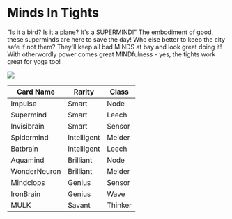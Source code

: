 # Minds In Tights

"Is it a bird? Is it a plane? It's a SUPERMIND!" The embodiment of good, these superminds are here to save the day! Who else better to keep the city safe if not them? They'll keep all bad MINDS at bay and look great doing it! With otherwordly power comes great MINDfulness - yes, the tights work great for yoga too!

![](../../../../../.gitbook/assets/Warriortopia\_0009\_MindsInTights.png)



| Card Name    | Rarity      | Class   |
| ------------ | ----------- | ------- |
| Impulse      | Smart       | Node    |
| Supermind    | Smart       | Leech   |
| Invisibrain  | Smart       | Sensor  |
| Spidermind   | Intelligent | Melder  |
| Batbrain     | Intelligent | Leech   |
| Aquamind     | Brilliant   | Node    |
| WonderNeuron | Brilliant   | Melder  |
| Mindclops    | Genius      | Sensor  |
| IronBrain    | Genius      | Wave    |
| MULK         | Savant      | Thinker |
